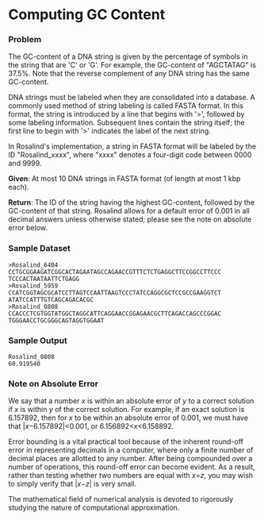 # Computing GC Content

### Problem

The GC-content of a DNA string is given by the percentage of symbols in the string that are 'C' or 'G'. For example, the GC-content of "AGCTATAG" is 37.5%. Note that the reverse complement of any DNA string has the same GC-content.

DNA strings must be labeled when they are consolidated into a database. A commonly used method of string labeling is called FASTA format. In this format, the string is introduced by a line that begins with '>', followed by some labeling information. Subsequent lines contain the string itself; the first line to begin with '>' indicates the label of the next string.

In Rosalind's implementation, a string in FASTA format will be labeled by the ID "Rosalind_xxxx", where "xxxx" denotes a four-digit code between 0000 and 9999.

**Given**: At most 10 DNA strings in FASTA format (of length at most 1 kbp each).

**Return**: The ID of the string having the highest GC-content, followed by the GC-content of that string. Rosalind allows for a default error of 0.001 in all decimal answers unless otherwise stated; please see the note on absolute error below.

### Sample Dataset
```fasta
>Rosalind_6404
CCTGCGGAAGATCGGCACTAGAATAGCCAGAACCGTTTCTCTGAGGCTTCCGGCCTTCCC
TCCCACTAATAATTCTGAGG
>Rosalind_5959
CCATCGGTAGCGCATCCTTAGTCCAATTAAGTCCCTATCCAGGCGCTCCGCCGAAGGTCT
ATATCCATTTGTCAGCAGACACGC
>Rosalind_0808
CCACCCTCGTGGTATGGCTAGGCATTCAGGAACCGGAGAACGCTTCAGACCAGCCCGGAC
TGGGAACCTGCGGGCAGTAGGTGGAAT
```
### Sample Output
```
Rosalind_0808
60.919540
```

### Note on Absolute Error

We say that a number *x* is within an absolute error of *y* to a correct solution if *x* is within *y* of the correct solution. For example, if an exact solution is 6.157892, then for *x* to be within an absolute error of 0.001, we must have that |*x*−6.157892|<0.001, or 6.156892<*x*<6.158892.

Error bounding is a vital practical tool because of the inherent round-off error in representing decimals in a computer, where only a finite number of decimal places are allotted to any number. After being compounded over a number of operations, this round-off error can become evident. As a result, rather than testing whether two numbers are equal with *x*=*z*, you may wish to simply verify that |*x*−*z*| is very small.

The mathematical field of numerical analysis is devoted to rigorously studying the nature of computational approximation.